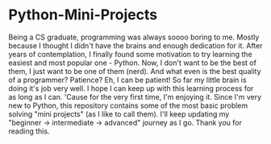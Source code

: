 # Python-Mini-Projects
Being a CS graduate, programming was always soooo boring to me. Mostly because I thought I didn't have the brains and enough dedication for it. 
After years of contemplation, I finally found some motivation to try learning the easiest and most popular one - Python. 
Now, I don't want to be the best of them, I just want to be one of them (nerd).
And what even is the best quality of a programmer? Patience? Eh, I can be patient!
So far my little brain is doing it's job very well. I hope I can keep up with this learning process for as long as I can.
'Cause for the very first time, I'm enjoying it. 
Since I'm very new to Python, this repository contains some of the most basic problem solving "mini projects" (as I like to call them).
I'll keep updating my "beginner -> intermediate -> advanced" journey as I go. 
Thank you for reading this.
